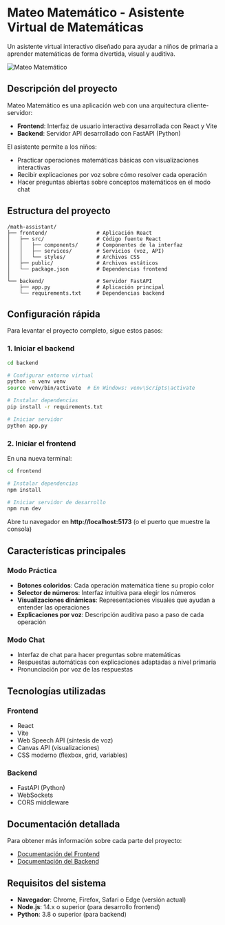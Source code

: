 # Mateo Matemático - Asistente Virtual de Matemáticas

Un asistente virtual interactivo diseñado para ayudar a niños de primaria a aprender matemáticas de forma divertida, visual y auditiva.

![Mateo Matemático](./frontend/public/preview.png)

## Descripción del proyecto

Mateo Matemático es una aplicación web con una arquitectura cliente-servidor:

- **Frontend**: Interfaz de usuario interactiva desarrollada con React y Vite
- **Backend**: Servidor API desarrollado con FastAPI (Python)

El asistente permite a los niños:
- Practicar operaciones matemáticas básicas con visualizaciones interactivas
- Recibir explicaciones por voz sobre cómo resolver cada operación
- Hacer preguntas abiertas sobre conceptos matemáticos en el modo chat

## Estructura del proyecto

```
/math-assistant/
├── frontend/                # Aplicación React 
│   ├── src/                 # Código fuente React
│   │   ├── components/      # Componentes de la interfaz
│   │   ├── services/        # Servicios (voz, API)
│   │   └── styles/          # Archivos CSS
│   ├── public/              # Archivos estáticos
│   └── package.json         # Dependencias frontend
│
└── backend/                 # Servidor FastAPI
    ├── app.py               # Aplicación principal
    └── requirements.txt     # Dependencias backend
```

## Configuración rápida

Para levantar el proyecto completo, sigue estos pasos:

### 1. Iniciar el backend

```bash
cd backend

# Configurar entorno virtual
python -m venv venv
source venv/bin/activate  # En Windows: venv\Scripts\activate

# Instalar dependencias
pip install -r requirements.txt

# Iniciar servidor
python app.py
```

### 2. Iniciar el frontend

En una nueva terminal:

```bash
cd frontend

# Instalar dependencias
npm install

# Iniciar servidor de desarrollo
npm run dev
```

Abre tu navegador en **http://localhost:5173** (o el puerto que muestre la consola)

## Características principales

### Modo Práctica

- **Botones coloridos**: Cada operación matemática tiene su propio color
- **Selector de números**: Interfaz intuitiva para elegir los números
- **Visualizaciones dinámicas**: Representaciones visuales que ayudan a entender las operaciones
- **Explicaciones por voz**: Descripción auditiva paso a paso de cada operación

### Modo Chat

- Interfaz de chat para hacer preguntas sobre matemáticas
- Respuestas automáticas con explicaciones adaptadas a nivel primaria
- Pronunciación por voz de las respuestas

## Tecnologías utilizadas

### Frontend
- React
- Vite
- Web Speech API (síntesis de voz)
- Canvas API (visualizaciones)
- CSS moderno (flexbox, grid, variables)

### Backend
- FastAPI (Python)
- WebSockets
- CORS middleware

## Documentación detallada

Para obtener más información sobre cada parte del proyecto:

- [Documentación del Frontend](./frontend/README.md)
- [Documentación del Backend](./backend/README.md)

## Requisitos del sistema

- **Navegador**: Chrome, Firefox, Safari o Edge (versión actual)
- **Node.js**: 14.x o superior (para desarrollo frontend)
- **Python**: 3.8 o superior (para backend)
